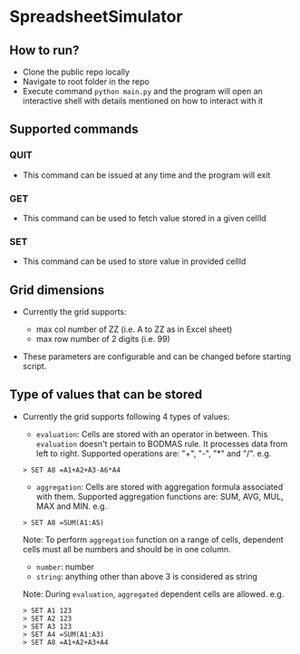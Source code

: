 # SpreadsheetSimulator

## How to run?
- Clone the public repo locally
- Navigate to root folder in the repo
- Execute command `python main.py` and the program will open an interactive shell with details mentioned on how to interact with it

## Supported commands

### QUIT
- This command can be issued at any time and the program will exit

### GET <cellId>
- This command can be used to fetch value stored in a given cellId

### SET <cellId> <value>
- This command can be used to store value in provided cellId

## Grid dimensions
- Currently the grid supports:
    - max col number of ZZ (i.e. A to ZZ as in Excel sheet)
    - max row number of 2 digits (i.e. 99)

- These parameters are configurable and can be changed before starting script.

## Type of values that can be stored
- Currently the grid supports following 4 types of values:
    - `evaluation`: Cells are stored with an operator in between. This `evaluation` doesn't pertain to BODMAS rule. It processes data from left to right. Supported operations are: "+", "-", "*" and "/".
    e.g.
    ```
    > SET A8 =A1+A2+A3-A6*A4
    ```
    - `aggregation`: Cells are stored with aggregation formula associated with them. Supported aggregation functions are: SUM, AVG, MUL, MAX and MIN.
    e.g.
    ```
    > SET A8 =SUM(A1:A5)
    ```
    Note: To perform `aggregation` function on a range of cells, dependent cells must all be numbers and should be in one column.
    - `number`: number
    - `string`: anything other than above 3 is considered as string

    Note: During `evaluation`, `aggregated` dependent cells are allowed.
    e.g.
    ```
    > SET A1 123
    > SET A2 123
    > SET A3 123
    > SET A4 =SUM(A1:A3)
    > SET A8 =A1+A2+A3+A4
    ```
